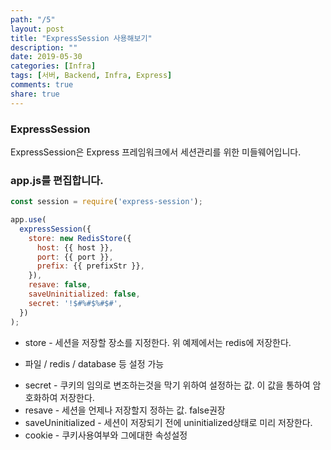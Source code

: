 ```yaml
---
path: "/5"
layout: post
title: "ExpressSession 사용해보기"
description: ""
date: 2019-05-30
categories: [Infra]
tags: [서버, Backend, Infra, Express]
comments: true
share: true
---
```


### ExpressSession
ExpressSession은 Express 프레임워크에서 세션관리를 위한 미들웨어입니다.  

### app.js를 편집합니다.
```javascript
const session = require('express-session');

app.use(
  expressSession({
    store: new RedisStore({
      host: {{ host }},
      port: {{ port }},
      prefix: {{ prefixStr }},
    }),
    resave: false,
    saveUninitialized: false,
    secret: '!$#%#$%#$#',
  })
);
```

* store - 세션을 저장할 장소를 지정한다. 위 예제에서는 redis에 저장한다.
- 파일 / redis / database 등 설정 가능
* secret - 쿠키의 임의로 변조하는것을 막기 위하여 설정하는 값. 이 값을 통하여 암호화하여 저장한다.
* resave - 세션을 언제나 저장할지 정하는 값. false권장
* saveUninitialized - 세션이 저장되기 전에 uninitialized상태로 미리 저장한다.
* cookie - 쿠키사용여부와 그에대한 속성설정